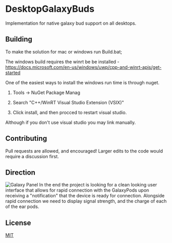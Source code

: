 
  

# DesktopGalaxyBuds

  

Implementation for native galaxy bud support on all desktops.

  

  

## Building

  

To make the solution for mac or windows run Build.bat;

  

  

The windows build requires the winrt be be installed - https://docs.microsoft.com/en-us/windows/uwp/cpp-and-winrt-apis/get-started

  

One of the easiest ways to install the windows run time is through nuget.

  

1. Tools -> NuGet Package Manag

  

2. Search "C++/WinRT Visual Studio Extension (VSIX)"

  

3. Click install, and then procced to restart visual studio.

  

  

Although if you don't use visual studio you may link manually.

  

  

## Contributing

  

Pull requests are allowed, and encouraged! Larger edits to the code would require a discussion first.

  

  

## Direction
![Galaxy Panel](https://i.imgur.com/9hQaMkk.jpg)
In the end the project is looking for a clean looking user interface that allows for rapid connection with the GalaxyPods upon receiving a "notification" that the device is ready for connection. Alongside rapid connection we need to display signal strength, and the charge of each of the ear pods.

  

## License

[MIT](https://choosealicense.com/licenses/mit/)
